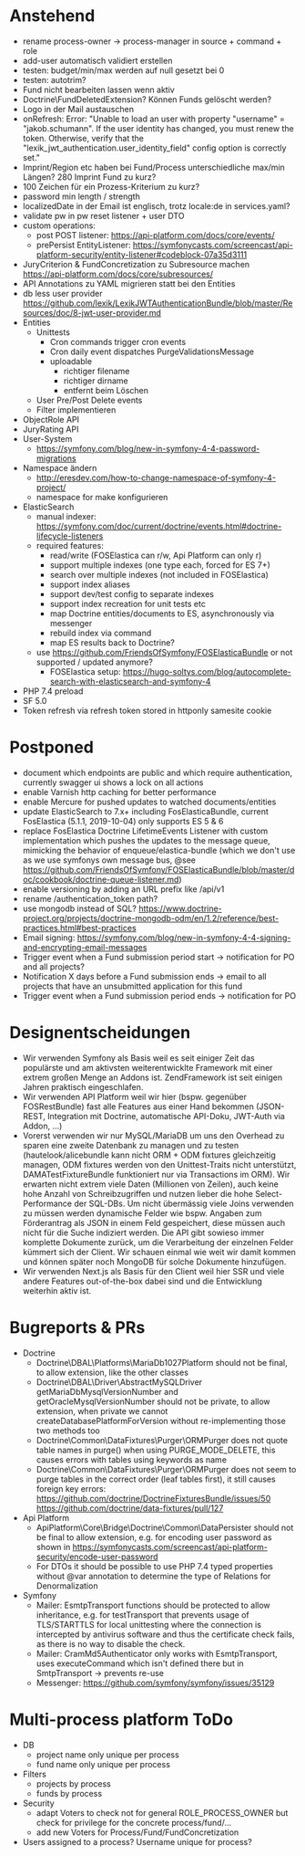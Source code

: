 # Anstehend
* rename process-owner -> process-manager in source + command + role
* add-user automatisch validiert erstellen
* testen: budget/min/max werden auf null gesetzt bei 0
* testen: autotrim?
* Fund nicht bearbeiten lassen wenn aktiv
* Doctrine\FundDeletedExtension? Können Funds gelöscht werden?
* Logo in der Mail austauschen
* onRefresh: Error: "Unable to load an user with property "username" = "jakob.schumann". If the user identity has changed, you must renew the token. Otherwise, verify that the "lexik_jwt_authentication.user_identity_field" config option is correctly set."
* Imprint/Region etc haben bei Fund/Process unterschiedliche max/min Längen? 280 Imprint Fund zu kurz?
* 100 Zeichen für ein Prozess-Kriterium zu kurz?
* password min length / strength
* localizedDate in der Email ist englisch, trotz locale:de in services.yaml?
* validate pw in pw reset listener + user DTO
* custom operations:
    * post POST listener: https://api-platform.com/docs/core/events/
    * prePersist EntityListener: https://symfonycasts.com/screencast/api-platform-security/entity-listener#codeblock-07a35d3111
* JuryCriterion & FundConcretization zu Subresource machen  
  https://api-platform.com/docs/core/subresources/
* API Annotations zu YAML migrieren statt bei den Entities
* db less user provider https://github.com/lexik/LexikJWTAuthenticationBundle/blob/master/Resources/doc/8-jwt-user-provider.md
* Entities
    * Unittests
        * Cron commands trigger cron events
        * Cron daily event dispatches PurgeValidationsMessage
        * uploadable
            * richtiger filename
            * richtiger dirname
            * entfernt beim Löschen
    * User Pre/Post Delete events
    * Filter implementieren
* ObjectRole API
* JuryRating API
* User-System
    * https://symfony.com/blog/new-in-symfony-4-4-password-migrations
* Namespace ändern
    * http://eresdev.com/how-to-change-namespace-of-symfony-4-project/
    * namespace for make konfigurieren
* ElasticSearch
    * manual indexer: https://symfony.com/doc/current/doctrine/events.html#doctrine-lifecycle-listeners
    * required features:
        * read/write (FOSElastica can r/w, Api Platform can only r)
        * support multiple indexes (one type each, forced for ES 7+)
        * search over multiple indexes (not included in FOSElastica)
        * support index aliases
        * support dev/test config to separate indexes
        * support index recreation for unit tests etc
        * map Doctrine entities/documents to ES, asynchronously via messenger
        * rebuild index via command
        * map ES results back to Doctrine?
    * use https://github.com/FriendsOfSymfony/FOSElasticaBundle or
      not supported / updated anymore?
        * FOSElastica setup: https://hugo-soltys.com/blog/autocomplete-search-with-elasticsearch-and-symfony-4
* PHP 7.4 preload
* SF 5.0
* Token refresh via refresh token stored in httponly samesite cookie 

# Postponed
* document which endpoints are public and which require authentication,
  currently swagger ui shows a lock on all actions
* enable Varnish http caching for better performance
* enable Mercure for pushed updates to watched documents/entities
* update ElasticSearch to 7.x+ including FosElasticaBundle,
  current FosElastica (5.1.1, 2019-10-04) only supports ES 5 & 6
* replace FosElastica Doctrine LifetimeEvents Listener with custom
  implementation which pushes the updates to the message queue,
  mimicking the behavior of enqueue/elastica-bundle (which we don't
  use as we use symfonys own message bus, @see https://github.com/FriendsOfSymfony/FOSElasticaBundle/blob/master/doc/cookbook/doctrine-queue-listener.md)
* enable versioning by adding an URL prefix like /api/v1
* rename /authentication_token path?
* use mongodb instead of SQL? https://www.doctrine-project.org/projects/doctrine-mongodb-odm/en/1.2/reference/best-practices.html#best-practices
* Email signing: https://symfony.com/blog/new-in-symfony-4-4-signing-and-encrypting-email-messages
* Trigger event when a Fund submission period start -> notification for PO and
  all projects?
* Notification X days before a Fund submission ends -> email to all projects
  that have an unsubmitted application for this fund
* Trigger event when a Fund submission period ends -> notification for PO

# Designentscheidungen
* Wir verwenden Symfony als Basis weil es seit einiger Zeit das populärste und
  am aktivsten weiterentwicklte Framework mit einer extrem großen Menge an
  Addons ist. ZendFramework ist seit einigen Jahren praktisch eingeschlafen.
* Wir verwenden API Platform weil wir hier (bspw. gegenüber FOSRestBundle) fast
  alle Features aus einer Hand bekommen (JSON-REST, Integration mit Doctrine,
  automatische API-Doku, JWT-Auth via Addon, ...)
* Vorerst verwenden wir nur MySQL/MariaDB um uns den Overhead zu sparen eine
  zweite Datenbank zu managen und zu testen (hautelook/alicebundle kann nicht
  ORM + ODM fixtures gleichzeitig managen, ODM fixtures werden von den
  Unittest-Traits nicht unterstützt, DAMATestFixtureBundle funktioniert nur via
  Transactions im ORM). Wir erwarten nicht extrem viele Daten (Millionen von
  Zeilen), auch keine hohe Anzahl von Schreibzugriffen und nutzen lieber die
  hohe Select-Performance der SQL-DBs.
  Um nicht übermässig viele Joins verwenden zu müssen werden dynamische Felder
  wie bspw. Angaben zum Förderantrag als JSON in einem Feld gespeichert, diese
  müssen auch nicht für die Suche indiziert  werden. Die API gibt sowieso immer 
  komplette Dokumente zurück, um die Verarbeitung der einzelnen Felder kümmert
  sich der Client. Wir schauen einmal wie weit
  wir damit kommen und können später noch MongoDB für solche Dokumente
  hinzufügen.
* Wir verwenden Next.js als Basis für den Client weil hier SSR und viele andere
  Features out-of-the-box dabei sind und die Entwicklung weiterhin aktiv ist.
  
# Bugreports & PRs
* Doctrine
    * Doctrine\DBAL\Platforms\MariaDb1027Platform should not be final,
      to allow extension, like the other classes 
    * Doctrine\DBAL\Driver\AbstractMySQLDriver getMariaDbMysqlVersionNumber and
      getOracleMysqlVersionNumber should not be private, to allow extension,
      when private we cannot createDatabasePlatformForVersion without
      re-implementing those two methods too
    * Doctrine\Common\DataFixtures\Purger\ORMPurger does not quote table names
      in purge() when using PURGE_MODE_DELETE, this causes errors with tables
      using keywords as name
    * Doctrine\Common\DataFixtures\Purger\ORMPurger does not seem to purge
      tables in the correct order (leaf tables first), it still causes foreign
      key errors:
      https://github.com/doctrine/DoctrineFixturesBundle/issues/50
      https://github.com/doctrine/data-fixtures/pull/127
* Api Platform
    * ApiPlatform\Core\Bridge\Doctrine\Common\DataPersister should not be final
      to allow extension, e.g. for encoding user password as shown in https://symfonycasts.com/screencast/api-platform-security/encode-user-password
    * For DTOs it should be possible to use PHP 7.4 typed properties without
      @var annotation to determine the type of Relations for Denormalization
* Symfony
    * Mailer: EsmtpTransport functions should be protected to allow inheritance,
      e.g. for testTransport that prevents usage of TLS/STARTTLS for local unittesting
      where the connection is intercepted by antivirus software and thus the certificate
      check fails, as there is no way to disable the check.
    * Mailer: CramMd5Authenticator only works with EsmtpTransport, uses
      executeCommand which isn't defined there but in SmtpTransport -> prevents
      re-use 
    * Messenger: https://github.com/symfony/symfony/issues/35129

# Multi-process platform ToDo
* DB
    * project name only unique per process
    * fund name only unique per process
* Filters
    * projects by process
    * funds by process
* Security
    * adapt Voters to check not for general ROLE_PROCESS_OWNER but check
      for privilege for the concrete process/fund/...
    * add new Voters for Process/Fund/FundConcretization 
* Users assigned to a process? Username unique for process? 